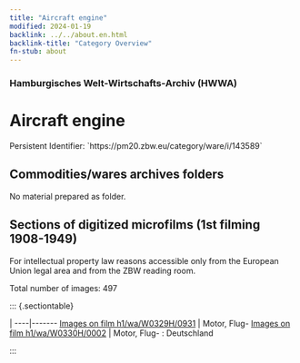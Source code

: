 ```yaml
---
title: "Aircraft engine"
modified: 2024-01-19
backlink: ../../about.en.html
backlink-title: "Category Overview"
fn-stub: about
---
```


### Hamburgisches Welt-Wirtschafts-Archiv (HWWA)

# Aircraft engine

<div class="hint">Persistent Identifier: `https://pm20.zbw.eu/category/ware/i/143589`</div>







## Commodities/wares archives folders





No material prepared as folder.



<a id="filmsections" />

## Sections of digitized microfilms (1st filming 1908-1949)

<p>For intellectual property law reasons accessible only from the European Union legal area and from the ZBW reading room.</p>



<p>Total number of images: 497</p>




::: {.sectiontable}

 | 
----|-------
<a class="btn" href="https://pm20.zbw.eu/film/h1/wa/W0329H/0931" rel="nofollow">Images on film h1/wa/W0329H/0931</a> | Motor, Flug-
<a class="btn" href="https://pm20.zbw.eu/film/h1/wa/W0330H/0002" rel="nofollow">Images on film h1/wa/W0330H/0002</a> | Motor, Flug- : Deutschland


:::
















